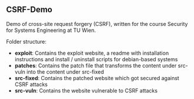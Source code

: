 ## CSRF-Demo ##

Demo of cross-site request forgery (CSRF), written for the course Security for Systems Engineering at TU Wien. 

Folder structure: 
* **exploit**: Contains the exploit website, a readme with installation instructions and install / uninstall scripts for debian-based systems
* **patches**: Contains the patch file that transforms the content under src-vuln into the content under src-fixed
* **src-fixed**: Contains the patched website which got secured against CSRF attacks
* **src-vuln**: Contains the website vulnerable to CSRF attacks
